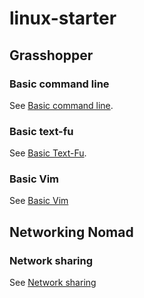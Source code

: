 # linux-starter

## Grasshopper
### Basic command line
See [Basic command line](https://github.com/kai-phan/linux-starter/blob/main/basic_command_lines.md).

### Basic text-fu 
See [Basic Text-Fu](https://github.com/kai-phan/linux-starter/blob/main/basic_text_fu.md).

### Basic Vim
See [Basic Vim](https://github.com/kai-phan/linux-starter/blob/main/vim.md)

## Networking Nomad
### Network sharing
See [Network sharing](https://github.com/kai-phan/linux-starter/blob/main/network_sharing.md)
